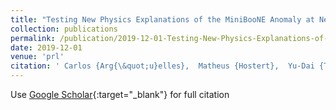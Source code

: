 ```yaml
---
title: "Testing New Physics Explanations of the MiniBooNE Anomaly at Neutrino Scattering Experiments"
collection: publications
permalink: /publication/2019-12-01-Testing-New-Physics-Explanations-of-the-MiniBooNE-Anomaly-at-Neutrino-Scattering-Experiments
date: 2019-12-01
venue: 'prl'
citation: ' Carlos {Arg{\&quot;u}elles},  Matheus {Hostert},  Yu-Dai {Tsai}, &quot;Testing New Physics Explanations of the MiniBooNE Anomaly at Neutrino Scattering Experiments.&quot; prl, 2019.'
---
```

Use [Google Scholar](https://scholar.google.com/scholar?q=Testing+New+Physics+Explanations+of+the+MiniBooNE+Anomaly+at+Neutrino+Scattering+Experiments){:target="_blank"} for full citation